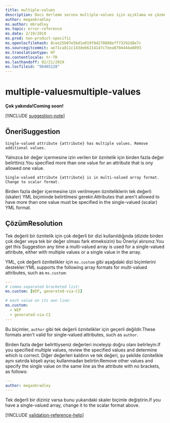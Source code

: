 ```yaml
---
title: multiple-values
description: Docs derleme sorunu multiple-values için açıklama ve çözme
author: meganbradley
ms.author: mbradley
ms.topic: error-reference
ms.date: 2/19/2019
ms.prod: non-product-specific
ms.openlocfilehash: 8cee25b07e5bd1e019f8d270888eff73292d8e7c
ms.sourcegitcommit: ae71ca811c143deb6214147c7eea8704444a6093
ms.translationtype: HT
ms.contentlocale: tr-TR
ms.lasthandoff: 02/21/2019
ms.locfileid: "56465128"
---
```

# <a name="multiple-values"></a><span data-ttu-id="0b108-103">multiple-values</span><span class="sxs-lookup"><span data-stu-id="0b108-103">multiple-values</span></span>

<span data-ttu-id="0b108-104">**Çok yakında!**</span><span class="sxs-lookup"><span data-stu-id="0b108-104">**Coming soon!**</span></span>

[!INCLUDE [suggestion-note](includes/suggestion-note.md)]

## <a name="suggestion"></a><span data-ttu-id="0b108-105">Öneri</span><span class="sxs-lookup"><span data-stu-id="0b108-105">Suggestion</span></span>

`Single-valued attribute {attribute} has multiple values. Remove additional values.`

<span data-ttu-id="0b108-106">Yalnızca bir değer içermesine izin verilen bir öznitelik için birden fazla değer belirttiniz.</span><span class="sxs-lookup"><span data-stu-id="0b108-106">You specified more than one value for an attribute that is ony allowed one value.</span></span>

`Single-valued attribute {attribute} is in multi-valued array format. Change to scalar format.`

<span data-ttu-id="0b108-107">Birden fazla değer içermesine izin verilmeyen özniteliklerin tek değerli (skaler) YML biçiminde belirtilmesi gerekir.</span><span class="sxs-lookup"><span data-stu-id="0b108-107">Attributes that aren't allowed to have more than one value must be specified in the single-valued (scalar) YML format.</span></span>

## <a name="resolution"></a><span data-ttu-id="0b108-108">Çözüm</span><span class="sxs-lookup"><span data-stu-id="0b108-108">Resolution</span></span>

<span data-ttu-id="0b108-109">Tek değerli bir öznitelik için çok değerli bir dizi kullanıldığında (dizide birden çok değer veya tek bir değer olması fark etmeksizin) bu Öneriyi alırsınız.</span><span class="sxs-lookup"><span data-stu-id="0b108-109">You get this Suggestion any time a multi-valued array is used for a single-valued attribute, either with multiple values or a single value in the array.</span></span>

<span data-ttu-id="0b108-110">YML, çok değerli öznitelikler için `ms.custom` gibi aşağıdaki dizi biçimlerini destekler:</span><span class="sxs-lookup"><span data-stu-id="0b108-110">YML supports the following array formats for multi-valued attributes, such as `ms.custom`:</span></span>

```yml
---
# comma-separated bracketed list:
ms.custom: [WIP, generated-via-CI]

# each value on its own line:
ms.custom:
  - WIP
  - generated-via-CI
---
```

<span data-ttu-id="0b108-111">Bu biçimler, `author` gibi tek değerli öznitelikler için geçerli değildir.</span><span class="sxs-lookup"><span data-stu-id="0b108-111">These formats aren't valid for single-valued attributes, such as `author`.</span></span>

<span data-ttu-id="0b108-112">Birden fazla değer belirttiyseniz değerleri inceleyip doğru olanı belirleyin.</span><span class="sxs-lookup"><span data-stu-id="0b108-112">If you specified multiple values, review the specified values and determine which is correct.</span></span> <span data-ttu-id="0b108-113">Diğer değerleri kaldırın ve tek değeri, şu şekilde öznitelikle aynı satırda köşeli ayraç kullanmadan belirtin:</span><span class="sxs-lookup"><span data-stu-id="0b108-113">Remove other values and specify the single value on the same line as the attribute with no brackets, as follows:</span></span>

```yml
---
author: meganbradley
---
```

<span data-ttu-id="0b108-114">Tek değerli bir diziniz varsa bunu yukarıdaki skaler biçimle değiştirin.</span><span class="sxs-lookup"><span data-stu-id="0b108-114">If you have a single-valued array, change it to the scalar format above.</span></span>

<!--make sure to add this file to your includes folder and verify the path-->
[!INCLUDE [validation-reference-help](includes/validation-reference-help.md)]
